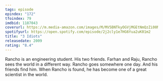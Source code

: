 ```yaml
---
tags: episode
epindex: "172"
tfoindex: 79
imdbid: 1187043
coverurl: https://m.media-amazon.com/images/M/MV5BNTkyOGVjMGEtNmQzZi00NzFlLTlhOWQtODYyMDc2ZGJmYzFhXkEyXkFqcGdeQXVyNjU0OTQ0OTY@._V1_SY300_CR1,0,202,300_.jpg
spotifyurl: https://open.spotify.com/episode/2j2cly1e7HG6Yua2uK01m2
title: "3 Idiots"
releasedate: 2009
rating: "8.4"
---
```


Rancho is an engineering student. His two friends. Farhan and Raju, Rancho sees the world in a different way. Rancho goes somewhere one day. And his friends find him. When Rancho is found, he has become one of a great scientist in the world.